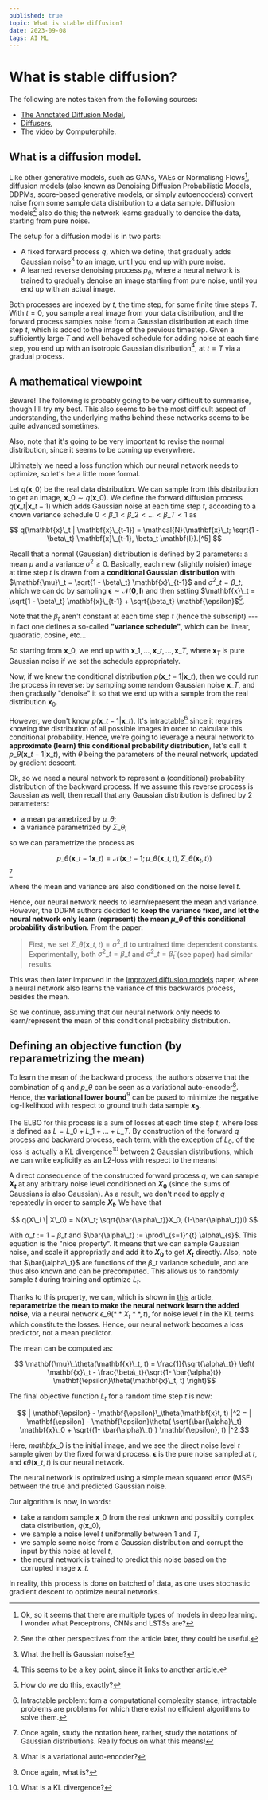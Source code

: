 ```yaml
---
published: true
topic: What is stable diffusion?
date: 2023-09-08
tags: AI ML
---
```


# What is stable diffusion?
The following are notes taken from the following sources:
- [The Annotated Diffusion Model](https://huggingface.co/blog/annotated-diffusion),
- [Diffusers](https://colab.research.google.com/github/huggingface/notebooks/blob/main/diffusers/diffusers_intro.ipynb),
- The [video](https://www.youtube.com/watch?v=1CIpzeNxIhU) by Computerphile.

## What is a diffusion model.
Like other generative models, such as GANs, VAEs or Normalisng Flows[^1], diffusion models (also known as Denoising Diffusion Probabilistic Models, DDPMs, score-based generative models, or simply
autoencoders) convert noise from some sample data distribution to a data sample. Diffusion models[^2] also do this; the network learns gradually to denoise the data, starting from pure noise.

The setup for a diffusion model is in two parts:
- A fixed forward process $q$, which we define, that gradually adds Gaussian noise[^3] to an image, until you end up with pure noise.
- A learned reverse denoising process $p_{\theta}$, where a neural network is trained to gradually denoise an image starting from pure noise, until you end up with an actual image.

Both processes are indexed by $t$, the time step, for some finite time steps $T$. With $t=0$, you sample a real image from your data distribution, and the forward process samples noise
from a Gaussian distribution at each time step $t$, which is added to the image of the previous timestep. Given a sufficiently large $T$ and well behaved schedule for adding noise at each
time step, you end up with an isotropic Gaussian distribution[^4], at $t=T$ via a gradual process.

## A mathematical viewpoint
Beware! The following is probably going to be very difficult to summarise, though I'll try my best. This also seems to be the most difficult aspect of understanding, the underlying maths behind these
networks seems to be quite advanced sometimes.

Also, note that it's going to be very important to revise the normal distribution, since it seems to be coming up everywhere.

Ultimately we need a loss function which our neural network needs to optimize, so let's be a little more formal.

Let $q(\mathbf{x}\_0)$ be the real data distribution. We can sample from this distribution to get an image, $\mathbf{x}\_0 \sim q(\mathbf{x}\_0)$. We define the forward diffusion process
$q(\mathbf{x}\_t | \mathbf{x}\_{t-1})$ which adds Gaussian noise at each time step $t$, according to a known variance schedule $0 < \beta\_1 < \beta\_2 < ... < \beta\_T < 1$ as

$$
q(\mathbf{x}\_t | \mathbf{x}\_{t-1}) = \mathcal{N}(\mathbf{x}\_t; \sqrt{1 - \beta\_t} \mathbf{x}\_{t-1}, \beta_t \mathbf{I}).[^5]
$$

Recall that a normal (Gaussian) distribution is defined by 2 parameters: a mean $\mu$ and a variance $\sigma^2 \geq 0$. Basically, each new (slightly noisier) image at time step $t$ is drawn from a
**conditional Gaussian distribution** with $\mathbf{\mu}\_t = \sqrt{1 - \beta\_t} \mathbf{x}\_{t-1}$ and $\sigma^2\_t = \beta\_t$, which we can do by sampling $\mathbf{\epsilon} \sim \mathcal{N}(\mathbf{0}, \mathbf{I})$ and then setting $\mathbf{x}\_t = \sqrt{1 - \beta\_t} \mathbf{x}\_{t-1} +  \sqrt{\beta_t} \mathbf{\epsilon}$[^6].

Note that the $\beta_t$ aren't constant at each time step $t$ (hence the subscript) --- in fact one defines a so-called **"variance schedule"**, which can be linear, quadratic, cosine, etc...

So starting from $\mathbf{x}\_0$, we end up with $\mathbf{x}\_1,  ..., \mathbf{x}\_t, ..., \mathbf{x}\_T$, where $\mathbf{x}_T$ is pure Gaussian noise if we set the schedule appropriately.

Now, if we knew the conditional distribution $p(\mathbf{x}\_{t-1} | \mathbf{x}\_t)$, then we could run the process in reverse: by sampling some random Gaussian noise $\mathbf{x}\_T$, and then
gradually "denoise" it so that we end up with a sample from the real distribution $\mathbf{x}_0$.

However, we don't know $p(\mathbf{x}\_{t-1} | \mathbf{x}\_t)$. It's intractable[^7] since it requires knowing the distribution of all possible images in order to calculate this conditional probability. Hence,
we're going to leverage a neural network to **approximate (learn) this conditional probability distribution**, let's call it $p\_\theta (\mathbf{x}\_{t-1} | \mathbf{x}\_t)$, with $\theta$ being the
parameters of the neural network, updated by gradient descent.

Ok, so we need a neural network to represent a (conditional) probability distribution of the backward process. If we assume this reverse process is Gaussian as well, then recall that any Gaussian distribution
is defined by 2 parameters:
- a mean parametrized by $\mu\_\theta$;
- a variance parametrized by $\Sigma\_\theta$;

so we can parametrize the process as

$$ p\_\theta (\mathbf{x}\_{t-1} \mathbf{x}\_t) = \mathcal{N}(\mathbf{x}\_{t-1}; \mu\_\theta(\mathbf{x}\_{t},t), \Sigma\_\theta (\mathbf{x}_{t},t))$$ [^8]

where the mean and variance are also conditioned on the noise level $t$.

Hence, our neural network needs to learn/represent the mean and variance. However, the DDPM authors decided to **keep the variance fixed, and let the neural network only learn (represent)
the mean $\mu\_{\theta}$ of this conditional probability distribution**. From the paper:

> First, we set $\Sigma\_\theta ( \mathbf{x}\_t, t) = \sigma^2\_t \mathbf{I}$ to untrained time dependent constants. Experimentally, both $\sigma^2\_t = \beta\_t$ and $\sigma^2\_t  = \tilde{\beta}_t$ (see paper) had similar results.

This was then later improved in the [Improved diffusion models](https://openreview.net/pdf?id=-NEXDKk8gZ) paper, where a neural network also learns the variance of this backwards process, besides the mean.

So we continue, assuming that our neural network only needs to learn/represent the mean of this conditional probability distribution.

## Defining an objective function (by reparametrizing the mean)
To learn the mean of the backward process, the authors observe that the combination of $q$ and $p\_\theta$ can be seen as a variational auto-encoder[^9]. Hence, the **variational lower bound**[^10] can be
pused to minimize the negative log-likelihood with respect to ground truth data sample **$x_0$**.

The ELBO for this process is a sum of losses at each time step $t$, where loss is defined as $L = L\_0 + L\_1 + \dots + L\_T$. By construction of the forward $q$ process and backward process, each term,
with the exception of $L_0$, of the loss is actually a KL divergence[^11] between 2 Gaussian distributions, which we can write explicitly as an L2-loss with respect to the means!

A direct consequence of the constructed forward process $q$, we can sample **$X_t$** at any arbitrary noise level conditioned on **$X_0$** (since the sums of Gaussians is also Gaussian). As a result, we don't
need to apply $q$ repeatedly in order to sample **$X_t$**. We have that

$$ q(X\_i \| X\_0) = N(X\_t; \sqrt{\bar{\alpha\_t}}X_0, (1-\bar{\alpha\_t})I) $$

with $\alpha\_t := 1-\beta\_t$ and $\bar{\alpha\_t} := \prod\_{s=1}^{t} \alpha\_{s}$. This equation is the "nice property". It means that we can sample Gaussian noise, and scale it appropriatly and add
it to **$X_0$** to get **$X_t$** directly. Also, note that $\bar{\alpha\_t}$ are functions of the
$\beta\_t$ variance schedule, and are thus also known and can be precomputed. This allows us to randomly sample $t$ during training and optimize $L_t$.

Thanks to this property, we can, which is shown in [this](https://lilianweng.github.io/posts/2021-07-11-diffusion-models/) article, **reparametrize the mean to make the neural network learn the added noise**,
via a neural network $\epsilon\_{\theta} (**X_t**, t)$, for noise level $t$ in the KL terms which
constitute the losses. Hence, our neural network becomes a loss predictor, not a mean predictor.

The mean can be computed as:

$$ \mathbf{\mu}\_\theta(\mathbf{x}\_t, t) = \frac{1}{\sqrt{\alpha\_t}} \left( \mathbf{x}\_t - \frac{\beta\_t}{\sqrt{1- \bar{\alpha}t}} \mathbf{\epsilon}\theta(\mathbf{x}\_t, t) \right)$$

The final objective function $L_t$ for a random time step $t$ is now:

$$ | \mathbf{\epsilon} - \mathbf{\epsilon}\_\theta(\mathbf{x}t, t) |^2 = | \mathbf{\epsilon} - \mathbf{\epsilon}\theta( \sqrt{\bar{\alpha}\_t} \mathbf{x}\_0 + \sqrt{(1- \bar{\alpha}\_t) } \mathbf{\epsilon}, t) |^2.$$

Here, $mathbf{x}\_0$ is the initial image, and we see the direct noise level $t$ sample given by the
fixed forward process. $\mathbf{\epsilon}$ is the pure noise sampled at $t$, and $\mathbf{\epsilon}\theta (\mathbf{x}\_t, t)$ is our neural network.

The neural network is optimized using a simple mean squared error (MSE) between the true and predicted
Gaussian noise.

Our algorithm is now, in words:
- take a random sample $\mathbf{x}\_0$ from the real unknwn and possibily complex data distribution,
  $q(\mathbf{x}\_0)$,
- we sample a noise level $t$ uniformally between $1$ and $T$,
- we sample some noise from a Gaussian distribution and corrupt the input by this noise at level $t$,
- the neural network is trained to predict this noise based on the corrupted image $\mathbf{x}\_t$.

In reality, this process is done on batched of data, as one uses stochastic gradient descent to optimize
neural networks.

[^1]: Ok, so it seems that there are multiple types of models in deep learning. I wonder what Perceptrons, CNNs and LSTSs are?

[^2]: See the other perspectives from the article later, they could be useful.

[^3]: What the hell is Gaussian noise?

[^4]: This seems to be a key point, since it links to another article.

[^5]: Break this down, what is it saying? It's a normal distribution, but what does it mean? What are the $\beta$? What is $I$?

[^6]: How do we do this, exactly?

[^7]: Intractable problem: fom a computational complexity stance, intractable problems are problems for which there exist no efficient algorithms to solve them.

[^8]: Once again, study the notation here, rather, study the notations of Gaussian distributions. Really focus on what this means!

[^9]: What is a variational auto-encoder?

[^10]: Once again, what is?

[^11]: What is a KL divergence?
